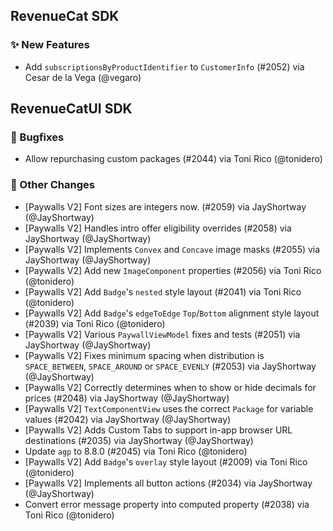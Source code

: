 ## RevenueCat SDK
### ✨ New Features
* Add `subscriptionsByProductIdentifier` to `CustomerInfo` (#2052) via Cesar de la Vega (@vegaro)

## RevenueCatUI SDK
### 🐞 Bugfixes
* Allow repurchasing custom packages (#2044) via Toni Rico (@tonidero)

### 🔄 Other Changes
* [Paywalls V2] Font sizes are integers now. (#2059) via JayShortway (@JayShortway)
* [Paywalls V2] Handles intro offer eligibility overrides (#2058) via JayShortway (@JayShortway)
* [Paywalls V2] Implements `Convex` and `Concave` image masks (#2055) via JayShortway (@JayShortway)
* [Paywalls V2] Add new `ImageComponent` properties (#2056) via Toni Rico (@tonidero)
* [Paywalls V2] Add `Badge`'s `nested` style layout (#2041) via Toni Rico (@tonidero)
* [Paywalls V2] Add `Badge`'s `edgeToEdge` `Top`/`Bottom` alignment style layout (#2039) via Toni Rico (@tonidero)
* [Paywalls V2] Various `PaywallViewModel` fixes and tests (#2051) via JayShortway (@JayShortway)
* [Paywalls V2] Fixes minimum spacing when distribution is `SPACE_BETWEEN`, `SPACE_AROUND` or `SPACE_EVENLY` (#2053) via JayShortway (@JayShortway)
* [Paywalls V2] Correctly determines when to show or hide decimals for prices (#2048) via JayShortway (@JayShortway)
* [Paywalls V2] `TextComponentView` uses the correct `Package` for variable values (#2042) via JayShortway (@JayShortway)
* [Paywalls V2] Adds Custom Tabs to support in-app browser URL destinations (#2035) via JayShortway (@JayShortway)
* Update `agp` to 8.8.0 (#2045) via Toni Rico (@tonidero)
* [Paywalls V2] Add `Badge`'s `overlay` style layout (#2009) via Toni Rico (@tonidero)
* [Paywalls V2] Implements all button actions (#2034) via JayShortway (@JayShortway)
* Convert error message property into computed property (#2038) via Toni Rico (@tonidero)
